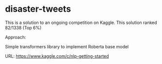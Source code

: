 # disaster-tweets


This is a solution to an ongoing competition  on Kaggle. This solution ranked 82/1338 (Top 6%)

Approach:

Simple transformers library to implement Roberta base model

URL: 
https://www.kaggle.com/c/nlp-getting-started

